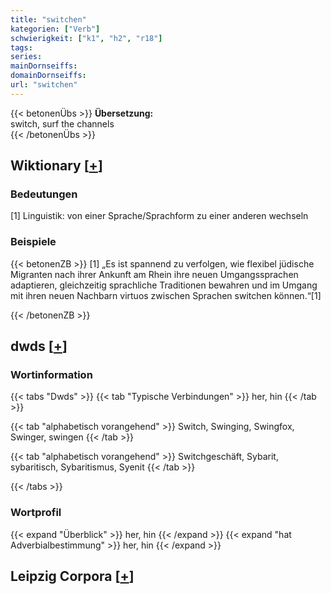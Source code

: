 ```yaml
---
title: "switchen"
kategorien: ["Verb"]
schwierigkeit: ["k1", "h2", "r18"]
tags:
series:
mainDornseiffs:
domainDornseiffs:
url: "switchen"
---
```


{{< betonenÜbs >}}
**Übersetzung:**  
switch, surf the channels  
{{< /betonenÜbs >}}

## Wiktionary [[+](https://de.wiktionary.org/wiki/switchen)]

### Bedeutungen
[1] Linguistik: von einer Sprache/Sprachform zu einer anderen wechseln  

### Beispiele
{{< betonenZB >}}
[1] „Es ist spannend zu verfolgen, wie flexibel jüdische Migranten nach ihrer Ankunft am Rhein ihre neuen Umgangssprachen adaptieren, gleichzeitig sprachliche Traditionen bewahren und im Umgang mit ihren neuen Nachbarn virtuos zwischen Sprachen switchen können.“[1]  

{{< /betonenZB >}}


## dwds [[+](https://www.dwds.de/wb/switchen)]

### Wortinformation
{{< tabs "Dwds" >}}
{{< tab "Typische Verbindungen" >}}
her, hin
{{< /tab >}}

{{< tab "alphabetisch vorangehend" >}}
Switch, Swinging, Swingfox, Swinger, swingen
{{< /tab >}}

{{< tab "alphabetisch vorangehend" >}}
Switchgeschäft, Sybarit, sybaritisch, Sybaritismus, Syenit
{{< /tab >}}

{{< /tabs >}}

### Wortprofil
{{< expand "Überblick" >}} her, hin {{< /expand >}}
{{< expand "hat Adverbialbestimmung" >}} her, hin {{< /expand >}}

## Leipzig Corpora [[+](https://corpora.uni-leipzig.de/en/res?word=switchen&corpusId=deu_newscrawl-public_2018)]


